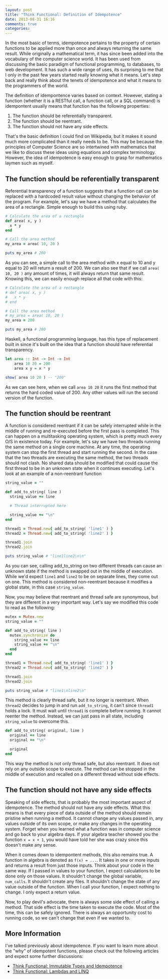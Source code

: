 ```yaml
---
layout: post
title: "Think Functional: Definition of Idempotence"
date: 2013-08-31 16:16
comments: true
categories: 
---
```

In the most basic of terms, idempotence pertains to the property of certain functions to be applied more than once and always
returning the same result.  While originally a mathematical term, it has since been added into the vocabulary of the computer 
science world.  It has been used from discussing the basic paradigm of functional programming, to databases, to web
development.  It has such a wide range of uses, its surprising to me that I only in the past few years started really knowing
what it means.  Let's step back and really think about the tenets of idempotence and what it means to the programmers
of the world.

<!-- more -->

The definition of idempontence varies based on context.  However, stating a function (whether it is a RESTful call,
a function call, or a SQL command) is idempontent usually means that function has the following properties:

1. The function should be referentially transparent.
2. The function should be reentrant.
3. The function should not have any side effects.

That's the basic definition I could find on Wikipedia, but it makes it sound much more complicated than it really needs to
be.  This may be because the principles of Computer Science are so intertwined with mathematics that we like to discuss
these ideas using equations and complex terminology.  However, the idea of idempotence is easy enough to grasp for 
mathematics laymen such as myself.

The function should be referentially transparent
------------------------------------------------

Referential transparency of a function suggests that a function call can be replaced with a hardcoded result value without
changing the behavior of the program.  For example, let's say we have a method that calculates the area of a rectangle.
Simple enough to build this using ruby.

``` ruby
# Calculate the area of a rectangle
def area( x, y )
  x * y
end

# Call the area method
my_area = area( 10, 20 )

puts my_area # 200
```

As you can see, a simple call to the area method with x equal to 10 and y equal to 20 will return a result of 200.
We can also see that if we call `area( 10, 20 )` any amount of times, it will always return that same result.  Knowing
this, we can easily enough replace all that code with this:

``` ruby
# Calculate the area of a rectangle
# def area( x, y )
#   x * y
# end

# Call the area method
# my_area = area( 10, 20 )
my_area = 200

puts my_area # 200
```

Haskell, a functional programming language, has this type of replacement built in since it's built on the idea that a
function should have referential transparency.

``` hs
let area :: Int -> Int -> Int
    area 10 20 = 200
    area x y = x * y

show( area 10 20 ) -- "200"
```

As we can see here, when we call `area 10 20` it runs the first method that returns the hard coded value of 200.
Any other values will run the second version of the function.

The function should be reentrant
--------------------------------

A function is considered reentrant if it can be safely interrupted while in the middle of running and re-executed
before the first pass is completed.  This can happen on a multitasking operating system, which is pretty much every
O/S in existence today.  For example, let's say we have two threads running the same method on a single core machine.
At any time, the operating system can stop the first thread and start running the second.  In the case that the two
threads are executing the same method, the two threads should not clash.  No shared data should be modified that could
cause the first thread to be in an unknown state when it continues executing.  Let's look at an example of a 
non-reentrant function

``` ruby
string_value = ""

def add_to_string( line )
  string_value += line

  # Thread interrupted here

  string_value += "\n"
end

thread1 = Thread.new{ add_to_string( 'line1' ) }
thread2 = Thread.new{ add_to_string( 'line2' ) }

thread1.join
thread2.join

puts string_value # "line1line2\n\n"
```

As you can see, calling add_to_string on two different threads can cause an unknown state if the method is swapped out
in the middle of execution.  While we'd expect `line1` and `line2` to be on separate lines, they come out on one.  This
method is considered non-reentrant because it modifies a global state, in this case `string_value`.

Now, you may believe that reentrant and thread safe are synonymous, but they are different in a very important way.  Let's say
we modified this code to read as the following:

``` ruby
mutex = Mutex.new
string_value = ""

def add_to_string( line )
  mutex.synchronize do
    string_value += line
    string_value += "\n"
  end
end

thread1 = Thread.new{ add_to_string( 'line1' ) }
thread2 = Thread.new{ add_to_string( 'line2' ) }

thread1.join
thread2.join

puts string_value # "line1\nline2\n"
```

This method is clearly thread safe, but it no longer is reentrant.  When `thread2` decides to jump in and run `add_to_string`,
it can't since `thread1` holds a lock.  It must wait until `thread1` is complete before running.  It cannot reenter the method.
Instead, we can just pass in all state, including `string_value` to overcome this.

``` ruby
def add_to_string( original, line )
  original += line
  original += "\n"

  original
end
```

This way the method is not only thread safe, but also reentrant.  It does not rely on any outside scope to execute.  The 
method can be stopped in the middle of execution and recalled on a different thread without side effects.

The function should not have any side effects
---------------------------------------------

Speaking of side effects, that is probably the most important aspect of idempotence.  The method should not have any side effects.
What this means is that every piece of data outside of the method should remain pristine when running a method.  It cannot change
any values passed in, any values outside of its own scope, or make any changes in the operating system.  Forget when you learned what
a function was in computer science and go back to your algebra days.  If your algebra teacher showed you the function `x = x + 1`, you
would have told her she was crazy since this doesn't make any sense.

When it comes down to idempontent methods, this also remains true.  A function in algebra is denoted as `f(x) = ...`.  It takes in one
or more inputs and returns a result from just those inputs.  Think about your code in the same way.  If I passed in values to your 
function, I expect calculations to be done only on those values.  It shouldn't change the global variable, `num_calls`.  It shouldn't
create any files.  It shouldn't change the state of any value outside of the function.  When I call your function, I expect nothing to
change.  I only expect a return value.

Now, to play devil's advocate, there is always some side effect of calling a method.  That side effect is the time taken to execute
the code.  Most of the time, this can be safely ignored.  There is always an opportunity cost to running code, so we can't change
that even if we wanted to.

More Information
----------------

I've talked previously about idempotence.  If you want to learn more about the "why" of idempotent functions, please check 
out the following articles and expect some further discussions:

* [Think Functional: Immutable Types and Idempotence](http://www.codefixes.com/2010/11/think-functional-immutable-types-and-idempotence/)
* [Think Functional: Lambdas and LINQ](http://www.codefixes.com/2010/11/think-functional-lambdas-and-linq/)
